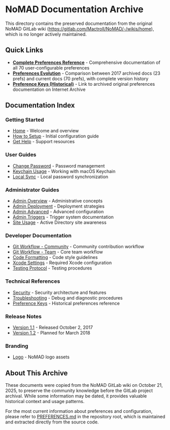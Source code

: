 # NoMAD Documentation Archive

This directory contains the preserved documentation from the original NoMAD GitLab wiki (https://gitlab.com/Mactroll/NoMAD/-/wikis/home), which is no longer actively maintained.

## Quick Links

- **[Complete Preferences Reference](../PREFERENCES.md)** - Comprehensive documentation of all 70 user-configurable preferences
- **[Preferences Evolution](preferences-evolution.md)** - Comparison between 2017 archived docs (23 prefs) and current docs (70 prefs), with complete version history
- **[Preference Keys (Historical)](preference-keys.md)** - Link to archived original preferences documentation on Internet Archive

## Documentation Index

### Getting Started
- [Home](home.md) - Welcome and overview
- [How to Setup](how-to-setup.md) - Initial configuration guide
- [Get Help](get-help.md) - Support resources

### User Guides
- [Change Password](change-password.md) - Password management
- [Keychain Usage](keychain-usage.md) - Working with macOS Keychain
- [Local Sync](local-sync.md) - Local password synchronization

### Administrator Guides
- [Admin Overview](admin-overview.md) - Administrative concepts
- [Admin Deployment](admin-deployment.md) - Deployment strategies
- [Admin Advanced](admin-advanced.md) - Advanced configuration
- [Admin Triggers](admin-triggers.md) - Trigger system documentation
- [Site Usage](site-usage.md) - Active Directory site awareness

### Developer Documentation
- [Git Workflow - Community](git-workflow-community.md) - Community contribution workflow
- [Git Workflow - Team](git-workflow-team.md) - Core team workflow
- [Code Formatting](code-formatting.md) - Code style guidelines
- [Xcode Settings](xcode-settings.md) - Required Xcode configuration
- [Testing Protocol](testing-protocol.md) - Testing procedures

### Technical References
- [Security](security.md) - Security architecture and features
- [Troubleshooting](troubleshooting.md) - Debug and diagnostic procedures
- [Preference Keys](preference-keys.md) - Historical preferences reference

### Release Notes
- [Version 1.1](v-1-1.md) - Released October 2, 2017
- [Version 1.2](v-1-2.md) - Planned for March 2018

### Branding
- [Logo](logo.md) - NoMAD logo assets

## About This Archive

These documents were copied from the NoMAD GitLab wiki on October 21, 2025, to preserve the community knowledge before the GitLab project archival. While some information may be dated, it provides valuable historical context and usage patterns.

For the most current information about preferences and configuration, please refer to [PREFERENCES.md](../PREFERENCES.md) in the repository root, which is maintained and extracted directly from the source code.
